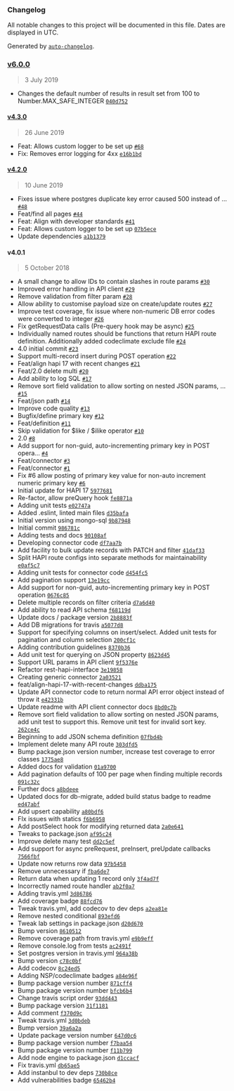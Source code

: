 ### Changelog

All notable changes to this project will be documented in this file. Dates are displayed in UTC.

Generated by [`auto-changelog`](https://github.com/CookPete/auto-changelog).

### [v6.0.0](https://github.com/DEFRA/hapi-pg-rest-api/compare/v4.3.0...v6.0.0)

> 3 July 2019

- Changes the default number of results in result set from 100 to Number.MAX_SAFE_INTEGER [`040d752`](https://github.com/DEFRA/hapi-pg-rest-api/commit/040d7522184b9a45bf286169031e8ac756cdbb98)

#### [v4.3.0](https://github.com/DEFRA/hapi-pg-rest-api/compare/v4.2.0...v4.3.0)

> 26 June 2019

- Feat: Allows custom logger to be set up [`#68`](https://github.com/DEFRA/hapi-pg-rest-api/pull/68)
- Fix: Removes error logging for 4xx [`e16b1bd`](https://github.com/DEFRA/hapi-pg-rest-api/commit/e16b1bd24d0f0674165535e30374933b0aa63406)

#### [v4.2.0](https://github.com/DEFRA/hapi-pg-rest-api/compare/v4.0.1...v4.2.0)

> 10 June 2019

- Fixes issue where postgres duplicate key error caused 500 instead of … [`#48`](https://github.com/DEFRA/hapi-pg-rest-api/pull/48)
- Feat/find all pages [`#44`](https://github.com/DEFRA/hapi-pg-rest-api/pull/44)
- Feat: Align with developer standards [`#41`](https://github.com/DEFRA/hapi-pg-rest-api/pull/41)
- Feat: Allows custom logger to be set up [`07b5ece`](https://github.com/DEFRA/hapi-pg-rest-api/commit/07b5ece9ba5457831d2871167940ce04e51b34be)
- Update dependencies [`a1b1379`](https://github.com/DEFRA/hapi-pg-rest-api/commit/a1b13793f3480ec2d0bc1d03a6ec5c2b10189d1d)

#### v4.0.1

> 5 October 2018

- A small change to allow IDs to contain slashes in route params [`#30`](https://github.com/DEFRA/hapi-pg-rest-api/pull/30)
- Improved error handling in API client [`#29`](https://github.com/DEFRA/hapi-pg-rest-api/pull/29)
- Remove validation from filter param [`#28`](https://github.com/DEFRA/hapi-pg-rest-api/pull/28)
- Allow ability to customise payload size on create/update routes [`#27`](https://github.com/DEFRA/hapi-pg-rest-api/pull/27)
- Improve test coverage, fix issue where non-numeric DB error codes were converted to integer [`#26`](https://github.com/DEFRA/hapi-pg-rest-api/pull/26)
- Fix getRequestData calls (Pre-query hook may be async) [`#25`](https://github.com/DEFRA/hapi-pg-rest-api/pull/25)
- Individually named routes should be functions that return HAPI route definition.  Additionally added codeclimate exclude file [`#24`](https://github.com/DEFRA/hapi-pg-rest-api/pull/24)
- 4.0 initial commit [`#23`](https://github.com/DEFRA/hapi-pg-rest-api/pull/23)
- Support multi-record insert during POST operation [`#22`](https://github.com/DEFRA/hapi-pg-rest-api/pull/22)
- Feat/align hapi 17 with recent changes [`#21`](https://github.com/DEFRA/hapi-pg-rest-api/pull/21)
- Feat/2.0 delete multi [`#20`](https://github.com/DEFRA/hapi-pg-rest-api/pull/20)
- Add ability to log SQL [`#17`](https://github.com/DEFRA/hapi-pg-rest-api/pull/17)
- Remove sort field validation to allow sorting on nested JSON params, … [`#15`](https://github.com/DEFRA/hapi-pg-rest-api/pull/15)
- Feat/json path [`#14`](https://github.com/DEFRA/hapi-pg-rest-api/pull/14)
- Improve code quality [`#13`](https://github.com/DEFRA/hapi-pg-rest-api/pull/13)
- Bugfix/define primary key [`#12`](https://github.com/DEFRA/hapi-pg-rest-api/pull/12)
- Feat/definition [`#11`](https://github.com/DEFRA/hapi-pg-rest-api/pull/11)
- Skip validation for $like / $ilike operator [`#10`](https://github.com/DEFRA/hapi-pg-rest-api/pull/10)
- 2.0 [`#8`](https://github.com/DEFRA/hapi-pg-rest-api/pull/8)
- Add support for non-guid, auto-incrementing primary key in POST opera… [`#4`](https://github.com/DEFRA/hapi-pg-rest-api/pull/4)
- Feat/connector [`#3`](https://github.com/DEFRA/hapi-pg-rest-api/pull/3)
- Feat/connector [`#1`](https://github.com/DEFRA/hapi-pg-rest-api/pull/1)
- Fix #6 allow posting of primary key value for non-auto increment numeric primary key [`#6`](https://github.com/DEFRA/hapi-pg-rest-api/issues/6)
- Initial update for HAPI 17 [`5977681`](https://github.com/DEFRA/hapi-pg-rest-api/commit/597768147008670e56407095d8088a5165676754)
- Re-factor, allow preQuery hook [`fe8871a`](https://github.com/DEFRA/hapi-pg-rest-api/commit/fe8871a25eb68150ee0dce2e7da4f60b8bd47513)
- Adding unit tests [`e02747a`](https://github.com/DEFRA/hapi-pg-rest-api/commit/e02747a38957b30b96e1deb203a38a2acc7ebb94)
- Added .eslint, linted main files [`d35bafa`](https://github.com/DEFRA/hapi-pg-rest-api/commit/d35bafaf010003361adb29bf56f7815730109626)
- Initial version using mongo-sql [`9b87948`](https://github.com/DEFRA/hapi-pg-rest-api/commit/9b87948f852ba8123c5f0600ff18c0d6ff199ace)
- Initial commit [`986781c`](https://github.com/DEFRA/hapi-pg-rest-api/commit/986781cd9aeb7d05bcd8cd0bf28ffaacf3d3b32d)
- Adding tests and docs [`90108af`](https://github.com/DEFRA/hapi-pg-rest-api/commit/90108afccc9f9506e2f943351ff318b5c71dc1a0)
- Developing connector code [`df7aa7b`](https://github.com/DEFRA/hapi-pg-rest-api/commit/df7aa7b63d57468f91220a8966317dfb935a03ad)
- Add facility to bulk update records with PATCH and filter [`41daf33`](https://github.com/DEFRA/hapi-pg-rest-api/commit/41daf33b17249c6fa56ce3f9a40b3e6080c2c4c4)
- Split HAPI route configs into separate methods for maintainability [`e0af5c7`](https://github.com/DEFRA/hapi-pg-rest-api/commit/e0af5c7ba14ee7b0f33363524f138fb1a90d3eeb)
- Adding unit tests for connector code [`d454fc5`](https://github.com/DEFRA/hapi-pg-rest-api/commit/d454fc58d90e132b85fcfd22dccb1f60f314fcaf)
- Add pagination support [`13e19cc`](https://github.com/DEFRA/hapi-pg-rest-api/commit/13e19cc7980c4d82d07064e55bbc204f4684f3c4)
- Add support for non-guid, auto-incrementing primary key in POST operation [`0676c85`](https://github.com/DEFRA/hapi-pg-rest-api/commit/0676c85820cbd67a3bf62aa2699e414c4cd28e8a)
- Delete multiple records on filter criteria [`d7a6d40`](https://github.com/DEFRA/hapi-pg-rest-api/commit/d7a6d40db1c6555cce357f23875a9cfae8b23920)
- Add ability to read API schema [`f68119d`](https://github.com/DEFRA/hapi-pg-rest-api/commit/f68119d21cca5ab62b8f7f6ff406c10aaf77c521)
- Update docs / package version [`2b8883f`](https://github.com/DEFRA/hapi-pg-rest-api/commit/2b8883fc05ea7d44bd2479b35cfc79188e3a4b26)
- Add DB migrations for travis [`a5077d8`](https://github.com/DEFRA/hapi-pg-rest-api/commit/a5077d81c6a0a0c7c192c2f1e97de5b2e05a95d5)
- Support for specifying columns on insert/select.  Added unit tests for pagination and column selection [`200cf1c`](https://github.com/DEFRA/hapi-pg-rest-api/commit/200cf1c7f8d1e40aa233b84c60ca5798ce06cf8d)
- Adding contribution guidelines [`8370b36`](https://github.com/DEFRA/hapi-pg-rest-api/commit/8370b3637fee088f21ec5a698ff09b32deb6aa0f)
- Add unit test for querying on JSON property [`8623d45`](https://github.com/DEFRA/hapi-pg-rest-api/commit/8623d45755c80d36d2071073b303cbd91baab537)
- Support URL params in API client [`9f5376e`](https://github.com/DEFRA/hapi-pg-rest-api/commit/9f5376e1e0b7b10654ce33b61501e9c86a3436ff)
- Refactor rest-hapi-interface [`3e19858`](https://github.com/DEFRA/hapi-pg-rest-api/commit/3e198583ba3c459b8418f4328a2858a8531dd1ea)
- Creating generic connector [`2a03521`](https://github.com/DEFRA/hapi-pg-rest-api/commit/2a03521bcaf63f15ab7a9c74c3883c138c65fea2)
- feat/align-hapi-17-with-recent-changes [`ddba175`](https://github.com/DEFRA/hapi-pg-rest-api/commit/ddba17532c295cbc94031a9e28a0a6442c7c183a)
- Update API connector code to return normal API error object instead of throw it [`e42331b`](https://github.com/DEFRA/hapi-pg-rest-api/commit/e42331baa87d0dbb02642d03ea957832b40d35e5)
- Update readme with API client connector docs [`8bd0c7b`](https://github.com/DEFRA/hapi-pg-rest-api/commit/8bd0c7b246c3cf808e0a04c595c91292c7132c48)
- Remove sort field validation to allow sorting on nested JSON params, add unit test to support this.  Remove unit test for invalid sort key. [`262ce4c`](https://github.com/DEFRA/hapi-pg-rest-api/commit/262ce4c766b2968c1cc112c7a87570ae5732d0ae)
- Beginning to add JSON schema definition [`07fbd4b`](https://github.com/DEFRA/hapi-pg-rest-api/commit/07fbd4beef37134409bce02442a41cc0dc0ce111)
- Implement delete many API route [`303dfd5`](https://github.com/DEFRA/hapi-pg-rest-api/commit/303dfd534cd3578c0211a0d9f8b4dcb233f768a2)
- Bump package.json version number, increase test coverage to error classes [`1775ae8`](https://github.com/DEFRA/hapi-pg-rest-api/commit/1775ae875dca825fb81c51e3d9e27b0dabccc6da)
- Added docs for validation [`01a9700`](https://github.com/DEFRA/hapi-pg-rest-api/commit/01a9700111fa2c0c0c55225bf1e77693e45c19ac)
- Add pagination defaults of 100 per page when finding multiple records [`091c32c`](https://github.com/DEFRA/hapi-pg-rest-api/commit/091c32c4aca2a97778dfcac6b2e4f402697d6f38)
- Further docs [`a8bdeee`](https://github.com/DEFRA/hapi-pg-rest-api/commit/a8bdeee54149c1b712b188428efab14a4874f451)
- Updated docs for db-migrate, added build status badge to readme [`ed47abf`](https://github.com/DEFRA/hapi-pg-rest-api/commit/ed47abf3ba7314697b02037522bc24f0a8d923fa)
- Add upsert capability [`a80bdf6`](https://github.com/DEFRA/hapi-pg-rest-api/commit/a80bdf669f9b300fbb6c09518f9665a96a80af8d)
- FIx issues with statics [`f6b6958`](https://github.com/DEFRA/hapi-pg-rest-api/commit/f6b695827b7d344caaea9e5636d884558d69b3a9)
- Add postSelect hook for modifying returned data [`2a0e641`](https://github.com/DEFRA/hapi-pg-rest-api/commit/2a0e641e4afc8d6adc4f41bcde87bbdeb006abf8)
- Tweaks to package.json [`af95c24`](https://github.com/DEFRA/hapi-pg-rest-api/commit/af95c24a7d9e0aebe59f09e23838509606663f53)
- Improve delete many test [`dd2c5ef`](https://github.com/DEFRA/hapi-pg-rest-api/commit/dd2c5efec85147752e24a92ad2947f8132789ebd)
- Add support for async preRequest, preInsert, preUpdate callbacks [`7566fbf`](https://github.com/DEFRA/hapi-pg-rest-api/commit/7566fbf9d9fee5379d307ad07202d95e107e6fff)
- Update now returns row data [`97b5458`](https://github.com/DEFRA/hapi-pg-rest-api/commit/97b5458773937a3181261313593f285ae83cc54b)
- Remove unnecessary if [`fba6de7`](https://github.com/DEFRA/hapi-pg-rest-api/commit/fba6de774a0547f0465e7616ed911175c69fdaa9)
- Return data when updating 1 record only [`3f4ad7f`](https://github.com/DEFRA/hapi-pg-rest-api/commit/3f4ad7f2b3940cf15847bcc96a3612076cd10903)
- Incorrectly named route handler [`ab2f0a7`](https://github.com/DEFRA/hapi-pg-rest-api/commit/ab2f0a7cd57f7f5c93f8994671c4fd6b7fbc8cc4)
- Adding travis.yml [`3d86786`](https://github.com/DEFRA/hapi-pg-rest-api/commit/3d86786c4200099a76f4acec1bee190eb0cf1679)
- Add coverage badge [`88fcd76`](https://github.com/DEFRA/hapi-pg-rest-api/commit/88fcd7662d245a9032dac4d361afc60c8f5d797d)
- Tweak travis.yml, add codecov to dev deps [`a2ea81e`](https://github.com/DEFRA/hapi-pg-rest-api/commit/a2ea81ee38b3d8d10e4979469884e9d4d3140fde)
- Remove nested conditional [`893efd6`](https://github.com/DEFRA/hapi-pg-rest-api/commit/893efd6fec715a879e599987e7112cea85ec2abc)
- Tweak lab settings in package.json [`d20d670`](https://github.com/DEFRA/hapi-pg-rest-api/commit/d20d670c45497e62be988f821ea227fda3a6e1c6)
- Bump version [`8610512`](https://github.com/DEFRA/hapi-pg-rest-api/commit/86105122cd7277b7f3792021684a7479bef99333)
- Remove coverage path from travis.yml [`e9b9eff`](https://github.com/DEFRA/hapi-pg-rest-api/commit/e9b9eff03b49c6c859934a66cf2132c7a376da81)
- Remove console.log from tests [`ac2491f`](https://github.com/DEFRA/hapi-pg-rest-api/commit/ac2491fb5183aa17f46aa222acac305528b6ca2c)
- Set postgres version in travis.yml [`964a38b`](https://github.com/DEFRA/hapi-pg-rest-api/commit/964a38b6b58083365128d21f85ab996b684ca078)
- Bump version [`c78c0bf`](https://github.com/DEFRA/hapi-pg-rest-api/commit/c78c0bf47e868d55f3eb61b02cfc331948939109)
- Add codecov [`8c24ed5`](https://github.com/DEFRA/hapi-pg-rest-api/commit/8c24ed53faba062ca75952d38835bae89cde3e17)
- Adding NSP/codeclimate badges [`a84e96f`](https://github.com/DEFRA/hapi-pg-rest-api/commit/a84e96fc3560add447d82efa355ec9f125339ee7)
- Bump package version number [`871cff4`](https://github.com/DEFRA/hapi-pg-rest-api/commit/871cff42f4bcd66b2783ddfd6d154b4c4d35076c)
- Bump package version number [`bfcb6b4`](https://github.com/DEFRA/hapi-pg-rest-api/commit/bfcb6b48af89afec4e387db1f3b209ec77497ce9)
- Change travis script order [`93dd443`](https://github.com/DEFRA/hapi-pg-rest-api/commit/93dd44325c70a48cbf7acc9d1d7269bbe4a40cd6)
- Bump package version [`31f1181`](https://github.com/DEFRA/hapi-pg-rest-api/commit/31f1181f6d4a759ad43117cc6b87c0e24722a52e)
- Add comment [`f370d9c`](https://github.com/DEFRA/hapi-pg-rest-api/commit/f370d9c7ee628b6bb4f1d9dda963f2b765f625f0)
- Tweak travis.yml [`3d0bdeb`](https://github.com/DEFRA/hapi-pg-rest-api/commit/3d0bdeb4a662f44d34e51e0e22987a5173d0ae63)
- Bump version [`39a6a2a`](https://github.com/DEFRA/hapi-pg-rest-api/commit/39a6a2a9824d54c21c331473415c7cb9e9ad7dc9)
- Update package version number [`647d0c6`](https://github.com/DEFRA/hapi-pg-rest-api/commit/647d0c670207c263f39990d951213cb6ed038ea1)
- Bump package version number [`f7baa54`](https://github.com/DEFRA/hapi-pg-rest-api/commit/f7baa54f53c647c761223a20b4ee09f6f3884e55)
- Bump package version number [`f11b799`](https://github.com/DEFRA/hapi-pg-rest-api/commit/f11b799fc4d2562562c989baa89d8adaaa291aa7)
- Add node engine to package.json [`d1ccacf`](https://github.com/DEFRA/hapi-pg-rest-api/commit/d1ccacf312e8c11f9c36ecb06d8a8b34de59e8c4)
- Fix travis.yml [`db65ae5`](https://github.com/DEFRA/hapi-pg-rest-api/commit/db65ae50543859ceee81e9103747e9fab5675358)
- Add instanbul to dev deps [`730b8ce`](https://github.com/DEFRA/hapi-pg-rest-api/commit/730b8ce9a0e611d220b80f298a90ad7add9ba73b)
- Add vulnerabilities badge [`65462b4`](https://github.com/DEFRA/hapi-pg-rest-api/commit/65462b46f7c27f4207d35f62f9ce9e58e069e20f)
